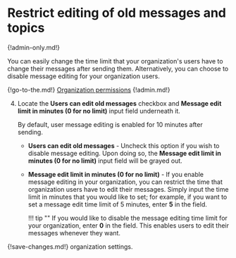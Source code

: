 # Restrict editing of old messages and topics

{!admin-only.md!}

You can easily change the time limit that your organization's users have to
change their messages after sending them. Alternatively, you can choose to
disable message editing for your organization users.

{!go-to-the.md!} [Organization permissions](/#organization/organization-permissions)
{!admin.md!}

4. Locate the **Users can edit old messages**
checkbox and **Message edit limit in minutes (0 for no limit)** input field
underneath it.

    By default, user message editing is enabled for 10 minutes after sending.

    * **Users can edit old messages** - Uncheck this option if you wish to
    disable message editing. Upon doing so, the **Message edit limit in minutes (0 for no limit)**
    input field will be grayed out.

    * **Message edit limit in minutes (0 for no limit)** - If you enable message
    editing in your organization, you can restrict the time that organization
    users have to edit their messages. Simply input the time limit in minutes
    that you would like to set; for example, if you want to set a message edit
    time limit of 5 minutes, enter **5** in the field.

        !!! tip ""
            If you would like to disable the message editing time limit for your
            organization, enter **0** in the field. This enables users to edit
            their messages whenever they want.

{!save-changes.md!} organization settings.
